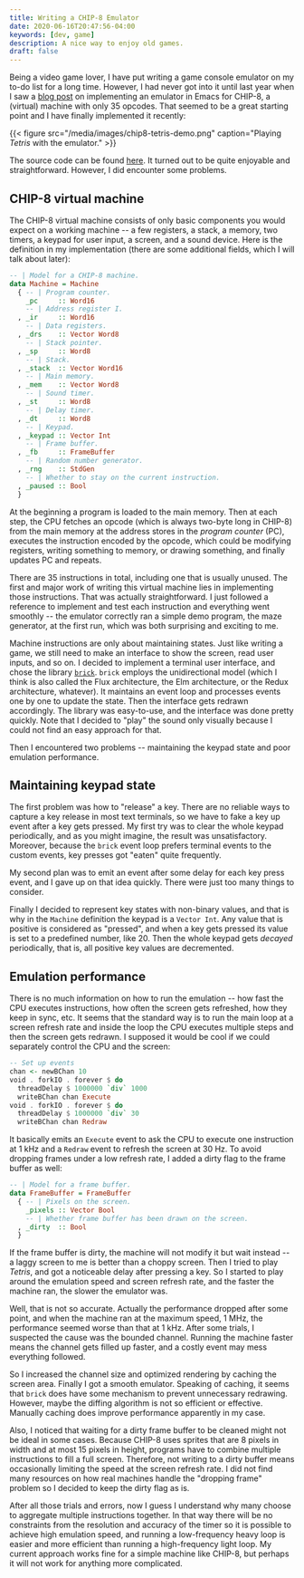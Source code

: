 ```yaml
---
title: Writing a CHIP-8 Emulator
date: 2020-06-16T20:47:56-04:00
keywords: [dev, game]
description: A nice way to enjoy old games.
draft: false
---
```


Being a video game lover, I have put writing a game console emulator on my to-do
list for a long time. However, I had never got into it until last year when I
saw a [blog post][wasamasa's post] on implementing an emulator in Emacs for
CHIP-8, a (virtual) machine with only 35 opcodes. That seemed to be a great
starting point and I have finally implemented it recently:

{{< figure src="/media/images/chip8-tetris-demo.png"
    caption="Playing *Tetris* with the emulator." >}}

The source code can be found [here][repo]. It turned out to be quite enjoyable
and straightforward. However, I did encounter some problems.

## CHIP-8 virtual machine

The CHIP-8 virtual machine consists of only basic components you would expect on
a working machine -- a few registers, a stack, a memory, two timers, a keypad
for user input, a screen, and a sound device. Here is the definition in my
implementation (there are some additional fields, which I will talk about
later):

```haskell
-- | Model for a CHIP-8 machine.
data Machine = Machine
  { -- | Program counter.
    _pc     :: Word16
    -- | Address register I.
  , _ir     :: Word16
    -- | Data registers.
  , _drs    :: Vector Word8
    -- | Stack pointer.
  , _sp     :: Word8
    -- | Stack.
  , _stack  :: Vector Word16
    -- | Main memory.
  , _mem    :: Vector Word8
    -- | Sound timer.
  , _st     :: Word8
    -- | Delay timer.
  , _dt     :: Word8
    -- | Keypad.
  , _keypad :: Vector Int
    -- | Frame buffer.
  , _fb     :: FrameBuffer
    -- | Random number generator.
  , _rng    :: StdGen
    -- | Whether to stay on the current instruction.
  , _paused :: Bool
  }
```

At the beginning a program is loaded to the main memory. Then at each step, the
CPU fetches an opcode (which is always two-byte long in CHIP-8) from the main
memory at the address stores in the *program counter* (PC), executes the
instruction encoded by the opcode, which could be modifying registers, writing
something to memory, or drawing something, and finally updates PC and repeats.

There are 35 instructions in total, including one that is usually unused. The
first and major work of writing this virtual machine lies in implementing those
instructions. That was actually straightforward. I just followed a reference to
implement and test each instruction and everything went smoothly -- the emulator
correctly ran a simple demo program, the maze generator, at the first run, which
was both surprising and exciting to me.

Machine instructions are only about maintaining states. Just like writing a
game, we still need to make an interface to show the screen, read user inputs,
and so on. I decided to implement a terminal user interface, and chose the
library [`brick`][brick]. `brick` employs the unidirectional model (which I
think is also called the Flux architecture, the Elm architecture, or the Redux
architecture, whatever). It maintains an event loop and processes events one by
one to update the state. Then the interface gets redrawn accordingly. The
library was easy-to-use, and the interface was done pretty quickly. Note that I
decided to "play" the sound only visually because I could not find an easy
approach for that.

Then I encountered two problems -- maintaining the keypad state and poor
emulation performance.

## Maintaining keypad state

The first problem was how to "release" a key. There are no reliable ways to
capture a key release in most text terminals, so we have to fake a key up event
after a key gets pressed. My first try was to clear the whole keypad
periodically, and as you might imagine, the result was unsatisfactory. Moreover,
because the `brick` event loop prefers terminal events to the custom events, key
presses got "eaten" quite frequently.

My second plan was to emit an event after some delay for each key press event,
and I gave up on that idea quickly. There were just too many things to consider.

Finally I decided to represent key states with non-binary values, and that is
why in the `Machine` definition the keypad is a `Vector Int`. Any value that is
positive is considered as "pressed", and when a key gets pressed its value is
set to a predefined number, like 20. Then the whole keypad gets *decayed*
periodically, that is, all positive key values are decremented.

## Emulation performance

There is no much information on how to run the emulation -- how fast the CPU
executes instructions, how often the screen gets refreshed, how they keep in
sync, etc. It seems that the standard way is to run the main loop at a screen
refresh rate and inside the loop the CPU executes multiple steps and then the
screen gets redrawn. I supposed it would be cool if we could separately control
the CPU and the screen:

```haskell
-- Set up events
chan <- newBChan 10
void . forkIO . forever $ do
  threadDelay $ 1000000 `div` 1000
  writeBChan chan Execute
void . forkIO . forever $ do
  threadDelay $ 1000000 `div` 30
  writeBChan chan Redraw
```

It basically emits an `Execute` event to ask the CPU to execute one instruction
at 1 kHz and a `Redraw` event to refresh the screen at 30 Hz. To avoid dropping
frames under a low refresh rate, I added a dirty flag to the frame buffer as
well:

```haskell
-- | Model for a frame buffer.
data FrameBuffer = FrameBuffer
  { -- | Pixels on the screen.
    _pixels :: Vector Bool
    -- | Whether frame buffer has been drawn on the screen.
  , _dirty  :: Bool
  }
```

If the frame buffer is dirty, the machine will not modify it but wait instead --
a laggy screen to me is better than a choppy screen. Then I tried to play
*Tetris*, and got a noticeable delay after pressing a key. So I started to play
around the emulation speed and screen refresh rate, and the faster the machine
ran, the slower the emulator was.

Well, that is not so accurate. Actually the performance dropped after some
point, and when the machine ran at the maximum speed, 1 MHz, the performance
seemed worse than that at 1 kHz. After some trials, I suspected the cause was
the bounded channel. Running the machine faster means the channel gets filled up
faster, and a costly event may mess everything followed.

So I increased the channel size and optimized rendering by caching the screen
area. Finally I got a smooth emulator. Speaking of caching, it seems that
`brick` does have some mechanism to prevent unnecessary redrawing. However,
maybe the diffing algorithm is not so efficient or effective. Manually caching
does improve performance apparently in my case.

Also, I noticed that waiting for a dirty frame buffer to be cleaned might not be
ideal in some cases. Because CHIP-8 uses sprites that are 8 pixels in width and
at most 15 pixels in height, programs have to combine multiple instructions to
fill a full screen. Therefore, not writing to a dirty buffer means occasionally
limiting the speed at the screen refresh rate. I did not find many resources on
how real machines handle the "dropping frame" problem so I decided to keep the
dirty flag as is.

After all those trials and errors, now I guess I understand why many choose to
aggregate multiple instructions together. In that way there will be no
constraints from the resolution and accuracy of the timer so it is possible to
achieve high emulation speed, and running a low-frequency heavy loop is easier
and more efficient than running a high-frequency light loop. My current approach
works fine for a simple machine like CHIP-8, but perhaps it will not work for
anything more complicated.

[wasamasa's post]: https://emacsninja.com/posts/smooth-video-game-emulation-in-emacs.html
[repo]: https://github.com/pengjiz/chip8hs
[brick]: https://github.com/jtdaugherty/brick
